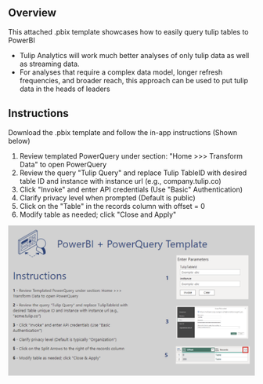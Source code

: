 ## Overview
This attached .pbix template showcases how to easily query tulip tables to PowerBI

- Tulip Analytics will work much better analyses of only tulip data as well as streaming data.
- For analyses that require a complex data model, longer refresh frequencies, and broader reach, this approach can be used to put tulip data in the heads of leaders

## Instructions

Download the .pbix template and follow the in-app instructions (Shown below)

1. Review templated PowerQuery under section: "Home >>> Transform Data" to open PowerQuery
2. Review the query "Tulip Query" and replace Tulip TableID with desired table ID and instance with instance url (e.g., company.tulip.co)
3. Click "Invoke" and enter API credentials (Use "Basic" Authentication)
4. Clarify privacy level when prompted (Default is public)
5. Click on the "Table" in the records column with offset = 0
6. Modify table as needed; click "Close and Apply"

![Instructions](https://github.com/van-william/Tulip-Experiments/blob/main/powerBI-tulip-input-template/PowerBI%20Template%20overview.png)
